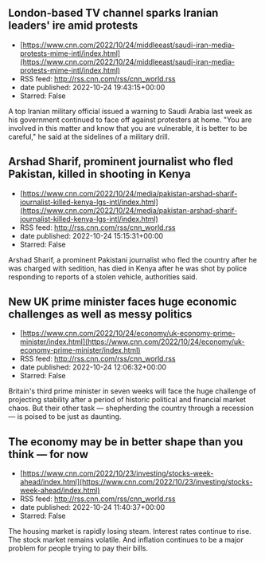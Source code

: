 ## London-based TV channel sparks Iranian leaders' ire amid protests
 - [https://www.cnn.com/2022/10/24/middleeast/saudi-iran-media-protests-mime-intl/index.html](https://www.cnn.com/2022/10/24/middleeast/saudi-iran-media-protests-mime-intl/index.html)
 - RSS feed: http://rss.cnn.com/rss/cnn_world.rss
 - date published: 2022-10-24 19:43:15+00:00
 - Starred: False

A top Iranian military official issued a warning to Saudi Arabia last week as his government continued to face off against protesters at home. "You are involved in this matter and know that you are vulnerable, it is better to be careful," he said at the sidelines of a military drill.

## Arshad Sharif, prominent journalist who fled Pakistan, killed in shooting in Kenya
 - [https://www.cnn.com/2022/10/24/media/pakistan-arshad-sharif-journalist-killed-kenya-lgs-intl/index.html](https://www.cnn.com/2022/10/24/media/pakistan-arshad-sharif-journalist-killed-kenya-lgs-intl/index.html)
 - RSS feed: http://rss.cnn.com/rss/cnn_world.rss
 - date published: 2022-10-24 15:15:31+00:00
 - Starred: False

Arshad Sharif, a prominent Pakistani journalist who fled the country after he was charged with sedition, has died in Kenya after he was shot by police responding to reports of a stolen vehicle, authorities said.

## New UK prime minister faces huge economic challenges as well as messy politics
 - [https://www.cnn.com/2022/10/24/economy/uk-economy-prime-minister/index.html](https://www.cnn.com/2022/10/24/economy/uk-economy-prime-minister/index.html)
 - RSS feed: http://rss.cnn.com/rss/cnn_world.rss
 - date published: 2022-10-24 12:06:32+00:00
 - Starred: False

Britain's third prime minister in seven weeks will face the huge challenge of projecting stability after a period of historic political and financial market chaos. But their other task — shepherding the country through a recession — is poised to be just as daunting.

## The economy may be in better shape than you think — for now
 - [https://www.cnn.com/2022/10/23/investing/stocks-week-ahead/index.html](https://www.cnn.com/2022/10/23/investing/stocks-week-ahead/index.html)
 - RSS feed: http://rss.cnn.com/rss/cnn_world.rss
 - date published: 2022-10-24 11:40:37+00:00
 - Starred: False

The housing market is rapidly losing steam. Interest rates continue to rise. The stock market remains volatile. And inflation continues to be a major problem for people trying to pay their bills.
